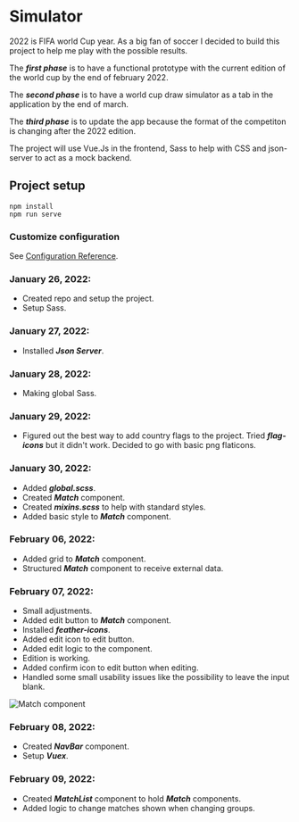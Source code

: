 # Simulator

2022 is FIFA world Cup year. As a big fan of soccer I decided to build this project to help me play with the possible results.

The **_first phase_** is to have a functional prototype with the current edition of the world cup by the end of february 2022.

The **_second phase_** is to have a world cup draw simulator as a tab in the application by the end of march.

The **_third phase_** is to update the app because the format of the competiton is changing after the 2022 edition.

The project will use Vue.Js in the frontend, Sass to help with CSS and json-server to act as a mock backend.

## Project setup

```
npm install
npm run serve
```

### Customize configuration

See [Configuration Reference](https://cli.vuejs.org/config/).

### January 26, 2022:

-   Created repo and setup the project.
-   Setup Sass.

### January 27, 2022:

-   Installed **_Json Server_**.

### January 28, 2022:

-   Making global Sass.

### January 29, 2022:

-   Figured out the best way to add country flags to the project. Tried **_flag-icons_** but it didn't work. Decided to go with basic png flaticons.

### January 30, 2022:

-   Added **_global.scss_**.
-   Created **_Match_** component.
-   Created **_mixins.scss_** to help with standard styles.
-   Added basic style to **_Match_** component.

### February 06, 2022:

-   Added grid to **_Match_** component.
-   Structured **_Match_** component to receive external data.

### February 07, 2022:

-   Small adjustments.
-   Added edit button to **_Match_** component.
-   Installed **_feather-icons_**.
-   Added edit icon to edit button.
-   Added edit logic to the component.
-   Edition is working.
-   Added confirm icon to edit button when editing.
-   Handled some small usability issues like the possibility to leave the input blank.

![Match component](https://github.com/ClaudioKamoda/World-Cup-Simulator/blob/main/src/assets/progressGifs/feb0722.gif)

### February 08, 2022:

-   Created **_NavBar_** component.
-   Setup **_Vuex_**.

### February 09, 2022:

-   Created **_MatchList_** component to hold **_Match_** components.
-   Added logic to change matches shown when changing groups.
